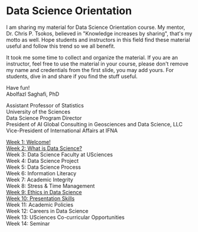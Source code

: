 # Data Science Orientation

I am sharing my material for Data Science Orientation course. My mentor, Dr. Chris P. Tsokos, believed in "Knowledge increases by sharing", that's my motto as well. Hope students and instructors in this field find these material useful and follow this trend so we all benefit. 

It took me some time to collect and organize the material. If you are an instructor, feel free to use the material in your course, please don't remove my name and credentials from the first slide, you may add yours. For students, dive in and share if you find the stuff useful.

Have fun!  
Abolfazl Saghafi, PhD

Assistant Professor of Statistics  
University of the Sciences  
Data Science Program Director  
President of AI Global Consulting in Geosciences and Data Science, LLC  
Vice-President of International Affairs at IFNA

[Week 1: Welcome!](https://github.com/asaghafi/ds_orientation/blob/master/W1%20Welcome.pptx?raw=true)  
[Week 2: What is Data Science?](https://github.com/asaghafi/ds_orientation/blob/master/W2%20What%20is%20Data%20Science.pptx?raw=true)  
Week 3: Data Science Faculty at USciences  
Week 4: Data Science Project  
Week 5: Data Science Process  
Week 6: Information Literacy  
Week 7: Academic Integrity  
Week 8: Stress & Time Management  
[Week 9: Ethics in Data Science](https://github.com/asaghafi/ds_orientation/blob/master/W9%20Ethics%20in%20Data%20Science.pptx?raw=true)  
[Week 10: Presentation Skills](https://github.com/asaghafi/ds_orientation/blob/master/W10%20Presentation%20Skills.pptx?raw=true)  
Week 11: Academic Policies  
Week 12: Careers in Data Science  
Week 13: USciences Co-curricular Opportunities  
Week 14: Seminar  
